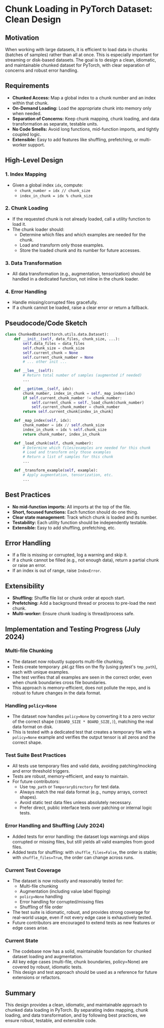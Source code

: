 # Chunk Loading in PyTorch Dataset: Clean Design

## Motivation

When working with large datasets, it is efficient to load data in chunks (batches of samples) rather than all at once. This is especially important for streaming or disk-based datasets. The goal is to design a clean, idiomatic, and maintainable chunked dataset for PyTorch, with clear separation of concerns and robust error handling.

## Requirements

- **Chunked Access:** Map a global index to a chunk number and an index within that chunk.
- **On-Demand Loading:** Load the appropriate chunk into memory only when needed.
- **Separation of Concerns:** Keep chunk mapping, chunk loading, and data transformation as separate, testable units.
- **No Code Smells:** Avoid long functions, mid-function imports, and tightly coupled logic.
- **Extensible:** Easy to add features like shuffling, prefetching, or multi-worker support.

## High-Level Design

### 1. Index Mapping

- Given a global index `idx`, compute:
  - `chunk_number = idx // chunk_size`
  - `index_in_chunk = idx % chunk_size`

### 2. Chunk Loading

- If the requested chunk is not already loaded, call a utility function to load it.
- The chunk loader should:
  - Determine which files and which examples are needed for the chunk.
  - Load and transform only those examples.
  - Store the loaded chunk and its number for future accesses.

### 3. Data Transformation

- All data transformation (e.g., augmentation, tensorization) should be handled in a dedicated function, not inline in the chunk loader.

### 4. Error Handling

- Handle missing/corrupted files gracefully.
- If a chunk cannot be loaded, raise a clear error or return a fallback.

## Pseudocode/Code Sketch

```python
class ChunkedDataset(torch.utils.data.Dataset):
    def __init__(self, data_files, chunk_size, ...):
        self.data_files = data_files
        self.chunk_size = chunk_size
        self.current_chunk = None
        self.current_chunk_number = None
        # ... other init ...

    def __len__(self):
        # Return total number of samples (augmented if needed)
        ...

    def __getitem__(self, idx):
        chunk_number, index_in_chunk = self._map_index(idx)
        if self.current_chunk_number != chunk_number:
            self.current_chunk = self._load_chunk(chunk_number)
            self.current_chunk_number = chunk_number
        return self.current_chunk[index_in_chunk]

    def _map_index(self, idx):
        chunk_number = idx // self.chunk_size
        index_in_chunk = idx % self.chunk_size
        return chunk_number, index_in_chunk

    def _load_chunk(self, chunk_number):
        # Determine which files/examples are needed for this chunk
        # Load and transform only those examples
        # Return a list of samples for this chunk
        ...

    def _transform_example(self, example):
        # Apply augmentation, tensorization, etc.
        ...
```

## Best Practices

- **No mid-function imports:** All imports at the top of the file.
- **Short, focused functions:** Each function should do one thing.
- **Clear state management:** Track which chunk is loaded and its number.
- **Testability:** Each utility function should be independently testable.
- **Extensible:** Easy to add shuffling, prefetching, etc.

## Error Handling

- If a file is missing or corrupted, log a warning and skip it.
- If a chunk cannot be filled (e.g., not enough data), return a partial chunk or raise an error.
- If an index is out of range, raise `IndexError`.

## Extensibility

- **Shuffling:** Shuffle file list or chunk order at epoch start.
- **Prefetching:** Add a background thread or process to pre-load the next chunk.
- **Multi-worker:** Ensure chunk loading is thread/process safe.

## Implementation and Testing Progress (July 2024)

### Multi-file Chunking
- The dataset now robustly supports multi-file chunking.
- Tests create temporary .pkl.gz files on the fly (using pytest's `tmp_path`), each with unique examples.
- The test verifies that all examples are seen in the correct order, even when chunk boundaries cross file boundaries.
- This approach is memory-efficient, does not pollute the repo, and is robust to future changes in the data format.

### Handling `policy=None`
- The dataset now handles `policy=None` by converting it to a zero vector of the correct shape (`(BOARD_SIZE * BOARD_SIZE,)`), matching the real data format on disk.
- This is tested with a dedicated test that creates a temporary file with a `policy=None` example and verifies the output tensor is all zeros and the correct shape.

### Test Suite Best Practices
- All tests use temporary files and valid data, avoiding patching/mocking and error threshold triggers.
- Tests are robust, memory-efficient, and easy to maintain.
- For future contributors:
  - Use `tmp_path` or `TemporaryDirectory` for test data.
  - Always match the real data format (e.g., numpy arrays, correct shapes).
  - Avoid static test data files unless absolutely necessary.
  - Prefer direct, public interface tests over patching or internal logic tests.

### Error Handling and Shuffling (July 2024)
- Added tests for error handling: the dataset logs warnings and skips corrupted or missing files, but still yields all valid examples from good files.
- Added tests for shuffling: with `shuffle_files=False`, the order is stable; with `shuffle_files=True`, the order can change across runs.

### Current Test Coverage
- The dataset is now robustly and reasonably tested for:
  - Multi-file chunking
  - Augmentation (including value label flipping)
  - `policy=None` handling
  - Error handling for corrupted/missing files
  - Shuffling of file order
- The test suite is idiomatic, robust, and provides strong coverage for real-world usage, even if not every edge case is exhaustively tested.
- Future contributors are encouraged to extend tests as new features or edge cases arise.

### Current State
- The codebase now has a solid, maintainable foundation for chunked dataset loading and augmentation.
- All key edge cases (multi-file, chunk boundaries, policy=None) are covered by robust, idiomatic tests.
- This design and test approach should be used as a reference for future extensions or refactors.

## Summary

This design provides a clean, idiomatic, and maintainable approach to chunked data loading in PyTorch. By separating index mapping, chunk loading, and data transformation, and by following best practices, we ensure robust, testable, and extensible code. 